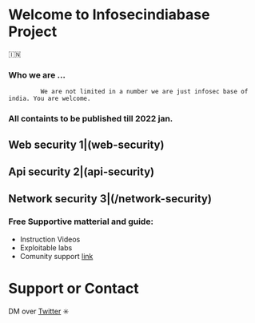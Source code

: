 # Welcome to Infosecindiabase Project   
🇮🇳 


### Who we are ... 
             We are not limited in a number we are just infosec base of india. You are welcome. 

### All containts to be published till 2022 jan. 

Web security     1|(web-security)
------------------
Api security     2|(api-security)
------------------
Network security 3|(/network-security)
------------------

### Free Supportive matterial and guide:
- Instruction Videos
- Exploitable labs
- Comunity support
[link](https://infosecindiabase.github.io/infosecindia/ )


# Support or Contact
DM over [Twitter](https://twitter.com/infosec_india) 
✳️
